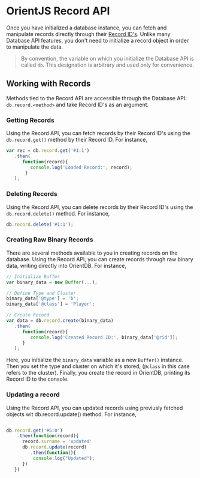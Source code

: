 
# OrientJS Record API

Once you have initialized a database instance, you can fetch and manipulate records directly through their [Record ID's](../datamodeling/Concepts.md#record-id). Unlike many Database API features, you don't need to initialize a record object in order to manipulate the data.

>By convention, the variable on which you initialize the Database API is called `db`.  This designation is arbitrary and used only for convenience.


## Working with Records

Methods tied to the Record API are accessible through the Database API: `db.record.<method>` and take Record ID's as an argument.

### Getting Records

Using the Record API, you can fetch records by their Record ID's using the `db.record.get()` method by their Record ID.  For instance,

```js
var rec = db.record.get('#1:1')
   .then(
      function(record){
         console.log('Loaded Record:', record);
       }
   );
```

### Deleting Records

Using the Record API, you can delete records by their Record ID's using the `db.record.delete()` method.  For instance,

```js
db.record.delete('#1:1');
```

### Creating Raw Binary Records

There are several methods available to you in creating records on the database.  Using the Record API, you can create records through raw binary data, writing directly into OrientDB.  For instance,

```js
// Initialize Buffer
var binary_data = new Buffer(...);

// Define Type and Cluster
binary_data['@type'] = 'b';
binary_data['@class'] = 'Player';

// Create Record
var data = db.record.create(binary_data)
   .then(
      function(record){
         console.log('Created Record ID:', binary_data['@rid']);
      }
   );
```


Here, you initialize the `binary_data` variable as a new `Buffer()` instance.  Then you set the type and cluster on which it's stored, (`@class` in this case refers to the cluster).  Finally, you create the record in OrientDB, printing its Record ID to the console.


### Updating a record

Using the Record API, you can updated records using previusly fetched objects wit db.record.update() method. 
For instance,

```js

db.record.get('#5:0')
	.then(function(record){
      record.surname = 'updated'
      db.record.update(record)
         .then(function(){
          console.log("Updated");
      })
   })
```
